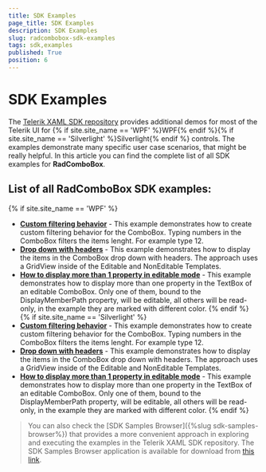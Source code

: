 ```yaml
---
title: SDK Examples
page_title: SDK Examples
description: SDK Examples
slug: radcombobox-sdk-examples
tags: sdk,examples
published: True
position: 6
---
```


# SDK Examples

The [Telerik XAML SDK repository](https://github.com/telerik/xaml-sdk/tree/master/) provides additional demos for most of the Telerik UI for {% if site.site_name == 'WPF' %}WPF{% endif %}{% if site.site_name == 'Silverlight' %}Silverlight{% endif %} controls. The examples demonstrate many specific user case scenarios, that might be really helpful. In this article you can find the complete list of all SDK examples for __RadComboBox__.

## List of all RadComboBox SDK examples:

{% if site.site_name == 'WPF' %}

* __[Custom filtering behavior](https://github.com/telerik/xaml-sdk/tree/master/ComboBox/CustomFiltering)__ - 
This example demonstrates how to create custom filtering behavior for the ComboBox. 
Typing numbers in the ComboBox filters the items lenght. For example type 12.
* __[Drop down with headers](https://github.com/telerik/xaml-sdk/tree/master/ComboBox/DropDownWithHeaders)__ - 
This example demonstrates how to display the items in the ComboBox drop down with headers. 
The approach uses a GridView inside of the Editable and NonEditable Templates.
* __[How to display more than 1 property in editable mode](https://github.com/telerik/xaml-sdk/tree/master/ComboBox/EditableTextBoxTemplate)__ - 
This example demonstrates how to display more than one property in the TextBox of an editable ComboBox. Only one of them, bound to the DisplayMemberPath property, will be editable, all others will be read-only, in the example they are marked with different color.
{% endif %}
{% if site.site_name == 'Silverlight' %}
* __[Custom filtering behavior](https://github.com/telerik/xaml-sdk/tree/master/ComboBox/CustomFiltering)__ - 
This example demonstrates how to create custom filtering behavior for the ComboBox. 
Typing numbers in the ComboBox filters the items lenght. For example type 12.
* __[Drop down with headers](https://github.com/telerik/xaml-sdk/tree/master/ComboBox/DropDownWithHeaders)__ - 
This example demonstrates how to display the items in the ComboBox drop down with headers. 
The approach uses a GridView inside of the Editable and NonEditable Templates.
* __[How to display more than 1 property in editable mode](https://github.com/telerik/xaml-sdk/tree/master/ComboBox/EditableTextBoxTemplate)__ - 
This example demonstrates how to display more than one property in the TextBox of an editable ComboBox. Only one of them, bound to the DisplayMemberPath property, will be editable, all others will be read-only, in the example they are marked with different color.
{% endif %}

>You can also check the [SDK Samples Browser]({%slug sdk-samples-browser%}) that provides a more convenient approach in exploring and executing the examples in the Telerik XAML SDK repository. The SDK Samples Browser application is available for download from [this link](http://demos.telerik.com/xaml-sdkbrowser/).